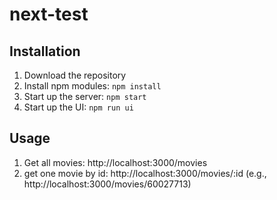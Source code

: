 # next-test

## Installation
1. Download the repository
2. Install npm modules: `npm install`
3. Start up the server: `npm start`
4. Start up the UI: `npm run ui`

## Usage
1. Get all movies: http://localhost:3000/movies
2. get one movie by id: http://localhost:3000/movies/:id (e.g., http://localhost:3000/movies/60027713)
